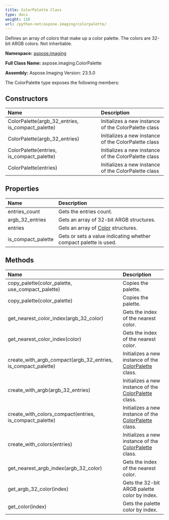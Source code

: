 ```yaml
---
title: ColorPalette Class
type: docs
weight: 110
url: /python-net/aspose.imaging/colorpalette/
---
```


Defines an array of colors that make up a color palette. The colors are 32-bit ARGB colors. Not inheritable.

**Namespace:** [aspose.imaging](/imaging/python-net/aspose.imaging/)

**Full Class Name:** aspose.imaging.ColorPalette

**Assembly:**  Aspose.Imaging Version: 23.5.0

The ColorPalette type exposes the following members:
## **Constructors**
|**Name**|**Description**|
| :- | :- |
|ColorPalette(argb_32_entries, is_compact_palette)|Initializes a new instance of the ColorPalette class|
|ColorPalette(argb_32_entries)|Initializes a new instance of the ColorPalette class|
|ColorPalette(entries, is_compact_palette)|Initializes a new instance of the ColorPalette class|
|ColorPalette(entries)|Initializes a new instance of the ColorPalette class|
## **Properties**
|**Name**|**Description**|
| :- | :- |
|entries_count|Gets the entries count.|
|argb_32_entries|Gets an array of 32-bit ARGB structures.|
|entries|Gets an array of [Color](/imaging/python-net/aspose.imaging/color/) structures.|
|is_compact_palette|Gets or sets a value indicating whether compact palette is used.|
## **Methods**
|**Name**|**Description**|
| :- | :- |
|copy_palette(color_palette, use_compact_palette)|Copies the palette.|
|copy_palette(color_palette)|Copies the palette.|
|get_nearest_color_index(argb_32_color)|Gets the index of the nearest color.|
|get_nearest_color_index(color)|Gets the index of the nearest color.|
|create_with_argb_compact(argb_32_entries, is_compact_palette)|Initializes a new instance of the [ColorPalette](/imaging/python-net/aspose.imaging/colorpalette/) class.|
|create_with_argb(argb_32_entries)|Initializes a new instance of the [ColorPalette](/imaging/python-net/aspose.imaging/colorpalette/) class.|
|create_with_colors_compact(entries, is_compact_palette)|Initializes a new instance of the [ColorPalette](/imaging/python-net/aspose.imaging/colorpalette/) class.|
|create_with_colors(entries)|Initializes a new instance of the [ColorPalette](/imaging/python-net/aspose.imaging/colorpalette/) class.|
|get_nearest_argb_index(argb_32_color)|Gets the index of the nearest color.|
|get_argb_32_color(index)|Gets the 32-bit ARGB palette color by index.|
|get_color(index)|Gets the palette color by index.|

